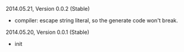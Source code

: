 2014.05.21, Version 0.0.2 (Stable)

* compiler: escape string literal, so the generate code won't break.


2014.05.20, Version 0.0.1 (Stable)

* init
